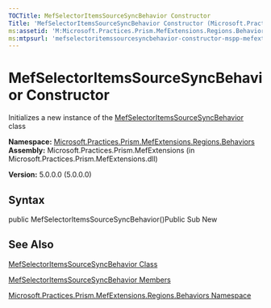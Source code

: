 ```yaml
---
TOCTitle: MefSelectorItemsSourceSyncBehavior Constructor
Title: 'MefSelectorItemsSourceSyncBehavior Constructor (Microsoft.Practices.Prism.MefExtensions.Regions.Behaviors)'
ms:assetid: 'M:Microsoft.Practices.Prism.MefExtensions.Regions.Behaviors.MefSelectorItemsSourceSyncBehavior.\#ctor'
ms:mtpsurl: 'mefselectoritemssourcesyncbehavior-constructor-mspp-mefextensions-regions-behaviors.md'
---
```


# MefSelectorItemsSourceSyncBehavior Constructor

Initializes a new instance of the [MefSelectorItemsSourceSyncBehavior](https://msdn.microsoft.com/library/microsoft.practices.prism.mefextensions.regions.behaviors.mefselectoritemssourcesyncbehavior) class

**Namespace:** [Microsoft.Practices.Prism.MefExtensions.Regions.Behaviors](https://msdn.microsoft.com/library/microsoft.practices.prism.mefextensions.regions.behaviors)
**Assembly:** Microsoft.Practices.Prism.MefExtensions (in Microsoft.Practices.Prism.MefExtensions.dll)

**Version:** 5.0.0.0 (5.0.0.0)

## Syntax
public MefSelectorItemsSourceSyncBehavior()Public Sub New

## See Also
[MefSelectorItemsSourceSyncBehavior Class](https://msdn.microsoft.com/library/microsoft.practices.prism.mefextensions.regions.behaviors.mefselectoritemssourcesyncbehavior)

[MefSelectorItemsSourceSyncBehavior Members](https://msdn.microsoft.com/allmembers.t:microsoft.practices.prism.mefextensions.regions.behaviors.mefselectoritemssourcesyncbehavior)

[Microsoft.Practices.Prism.MefExtensions.Regions.Behaviors Namespace](https://msdn.microsoft.com/library/microsoft.practices.prism.mefextensions.regions.behaviors)
